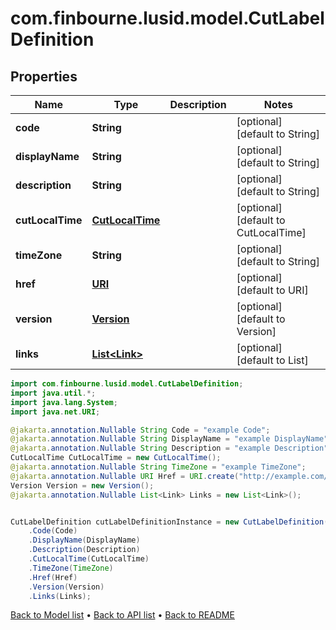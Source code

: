 # com.finbourne.lusid.model.CutLabelDefinition

## Properties

Name | Type | Description | Notes
------------ | ------------- | ------------- | -------------
**code** | **String** |  | [optional] [default to String]
**displayName** | **String** |  | [optional] [default to String]
**description** | **String** |  | [optional] [default to String]
**cutLocalTime** | [**CutLocalTime**](CutLocalTime.md) |  | [optional] [default to CutLocalTime]
**timeZone** | **String** |  | [optional] [default to String]
**href** | [**URI**](URI.md) |  | [optional] [default to URI]
**version** | [**Version**](Version.md) |  | [optional] [default to Version]
**links** | [**List&lt;Link&gt;**](Link.md) |  | [optional] [default to List<Link>]

```java
import com.finbourne.lusid.model.CutLabelDefinition;
import java.util.*;
import java.lang.System;
import java.net.URI;

@jakarta.annotation.Nullable String Code = "example Code";
@jakarta.annotation.Nullable String DisplayName = "example DisplayName";
@jakarta.annotation.Nullable String Description = "example Description";
CutLocalTime CutLocalTime = new CutLocalTime();
@jakarta.annotation.Nullable String TimeZone = "example TimeZone";
@jakarta.annotation.Nullable URI Href = URI.create("http://example.com/Href");
Version Version = new Version();
@jakarta.annotation.Nullable List<Link> Links = new List<Link>();


CutLabelDefinition cutLabelDefinitionInstance = new CutLabelDefinition()
    .Code(Code)
    .DisplayName(DisplayName)
    .Description(Description)
    .CutLocalTime(CutLocalTime)
    .TimeZone(TimeZone)
    .Href(Href)
    .Version(Version)
    .Links(Links);
```


[Back to Model list](../README.md#documentation-for-models) &#8226; [Back to API list](../README.md#documentation-for-api-endpoints) &#8226; [Back to README](../README.md)
